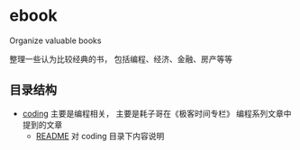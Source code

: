 # ebook
Organize valuable books


整理一些认为比较经典的书， 包括编程、经济、金融、房产等等


## 目录结构
* [coding](coding) 主要是编程相关， 主要是耗子哥在《极客时间专栏》 编程系列文章中提到的文章
  * [README](coding/README.md) 对 coding 目录下内容说明
